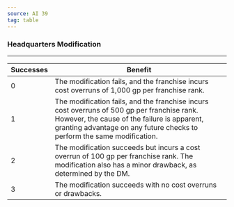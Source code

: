 ```yaml
---
source: AI 39
tag: table
---
```


### Headquarters Modification
---
|Successes|Benefit|
|----|------------|
|0|The modification fails, and the franchise incurs cost overruns of 1,000 gp per franchise rank.|
|1|The modification fails, and the franchise incurs cost overruns of 500 gp per franchise rank. However, the cause of the failure is apparent, granting advantage on any future checks to perform the same modification.|
|2|The modification succeeds but incurs a cost overrun of 100 gp per franchise rank. The modification also has a minor drawback, as determined by the DM.|
|3|The modification succeeds with no cost overruns or drawbacks.|
